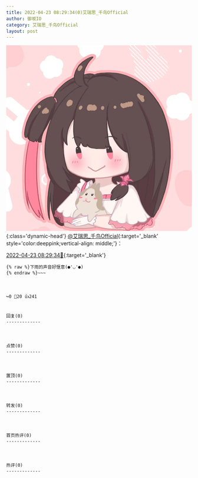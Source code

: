 ```yaml
---
title: 2022-04-23 08:29:34(0)艾瑞思_千鸟Official
author: 御坂IO
category: 艾瑞思_千鸟Official
layout: post
---
```


![img](/images/7e08840c56f251de28bdf766b647bd5fe9a5d50a.jpg){:class='dynamic-head'}
[@艾瑞思_千鸟Official](https://space.bilibili.com/1090010845/dynamic){:target='_blank' style='color:deeppink;vertical-align: middle;'}：

[2022-04-23 08:29:34🔗](https://t.bilibili.com/652127965709074436){:target='_blank'}

~~~
{% raw %}下雨的声音好惬意(●'◡'●)
{% endraw %}~~~



↪️0 💬20 👍241


回复(0)
-------------



点赞(0)
-------------



置顶(0)
-------------



转发(0)
-------------



首页热评(0)
-------------



热评(0)
-------------



